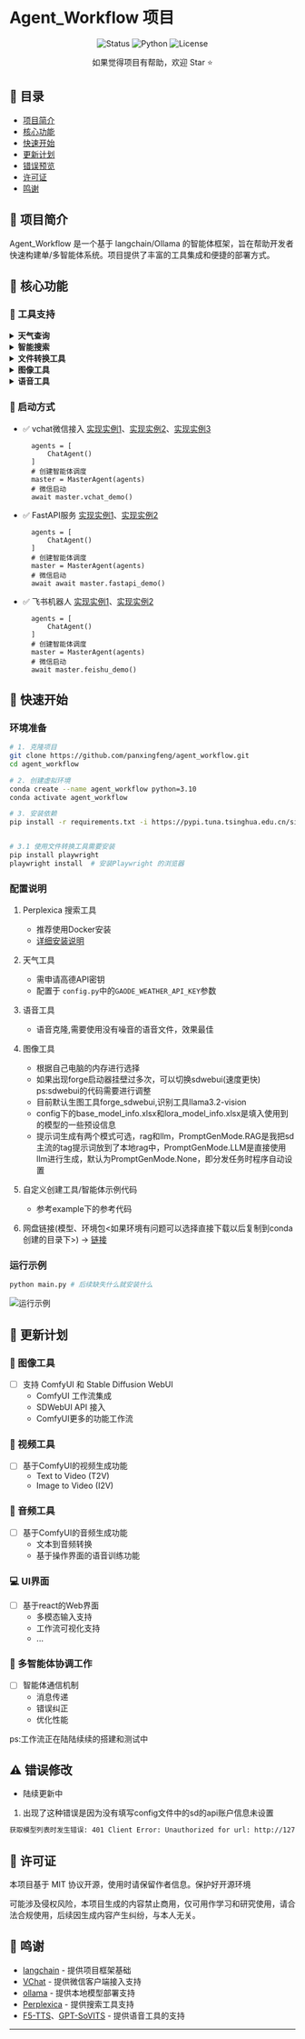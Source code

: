 # Agent_Workflow 项目

<div align="center">

![Status](https://img.shields.io/badge/status-in%20development-yellow)
![Python](https://img.shields.io/badge/python-3.10-blue)
![License](https://img.shields.io/badge/license-MIT-green)

</div>

<div align="center">

如果觉得项目有帮助，欢迎 Star ⭐️

</div>

## 📑 目录

- [项目简介](#-项目简介)
- [核心功能](#-核心功能)
- [快速开始](#-快速开始)
- [更新计划](#-更新计划)
- [错误预览](#-错误预览)
- [许可证](#-许可证)
- [鸣谢](#-鸣谢)

## 📖 项目简介

Agent_Workflow 是一个基于 langchain/Ollama 的智能体框架，旨在帮助开发者快速构建单/多智能体系统。项目提供了丰富的工具集成和便捷的部署方式。

## 🚀 核心功能

### 📌 工具支持

<details>
<summary><b>天气查询</b></summary>

- 基于高德API，需配置 `GAODE_WEATHER_API_KEY`
- [查看示例输出](https://github.com/panxingfeng/agent_chat_wechat/blob/master/images/weathertool_result.png)
</details>

<details>
<summary><b>智能搜索</b></summary>

- 基于Perplexica开源项目，建议使用Docker部署
- [Perplexica工具项目地址](https://github.com/ItzCrazyKns/Perplexica)
- [查看示例输出](https://github.com/panxingfeng/agent_chat_wechat/blob/master/images/searchtool_result1.png)
- 【重要】ollama 安装embedding模型 ollama run bge-m3】
</details>

<details>
<summary><b>文件转换工具</b></summary>

- 支持URL转PDF、PDF转其他文件格式等功能
- [控制台输出](https://github.com/panxingfeng/agent_chat_wechat/blob/master/images/pdftool_console_output.png)
- [转换结果示例](https://github.com/panxingfeng/agent_chat_wechat/blob/master/images/pdf_converter_result.png)
</details>

<details>
<summary><b>图像工具</b></summary>

- 图像识别 支持 llama3.2vision/MiniCPM/glm-edge-v
- 图像生成 支持 flux.1-dev(本地部署)、sd-3.5-large(本地部署)、sd-webui
- sdwebui 支持 forge(使用flux模型)(基于selenium实现，原生api不支持flux生成,需安装谷歌浏览器) 建议显存24G使用
- [图像识别示例输出](https://github.com/panxingfeng/agent_chat_wechat/blob/master/images/imagetool_result.png)
</details>

<details>
<summary><b>语音工具</b></summary>

- 支持 F5-TTS(需要使用一次gradio客户端进行语音文件的生成)、GPT-SoVITS
- 感谢:[F5-TTS](https://github.com/SWivid/F5-TTS) [GPT-SoVITS](https://github.com/RVC-Boss/GPT-SoVITS)

</details>

### 🔌 启动方式

- ✅ vchat微信接入 [实现实例1](./images/wechat_demo1.png)、[实现实例2](./images/wechat_demo2.png)、[实现实例3](./images/wechat_demo3.png)
  ```
    agents = [
        ChatAgent()
    ]
    # 创建智能体调度
    master = MasterAgent(agents)
    # 微信启动
    await master.vchat_demo()
  ```
- ✅ FastAPI服务 [实现实例1](./images/fastapi_demo1.png)、[实现实例2](./images/fastapi_demo2.png)
  ```
    agents = [
        ChatAgent()
    ]
    # 创建智能体调度
    master = MasterAgent(agents)
    # 微信启动
    await await master.fastapi_demo()
  ```
- ✅ 飞书机器人 [实现实例1](./images/feishu_demo1.png)、[实现实例2](./images/feishu_demo2.png)
  ```
    agents = [
        ChatAgent()
    ]
    # 创建智能体调度
    master = MasterAgent(agents)
    # 微信启动
    await master.feishu_demo()
  ```
## 🚀 快速开始

### 环境准备

```bash
# 1. 克隆项目
git clone https://github.com/panxingfeng/agent_workflow.git
cd agent_workflow

# 2. 创建虚拟环境
conda create --name agent_workflow python=3.10
conda activate agent_workflow

# 3. 安装依赖
pip install -r requirements.txt -i https://pypi.tuna.tsinghua.edu.cn/simple/


# 3.1 使用文件转换工具需要安装
pip install playwright
playwright install  # 安装Playwright 的浏览器

```

### 配置说明

1. Perplexica 搜索工具
   - 推荐使用Docker安装
   - [详细安装说明](https://github.com/ItzCrazyKns/Perplexica)

2. 天气工具
   - 需申请高德API密钥
   - 配置于 `config.py`中的`GAODE_WEATHER_API_KEY`参数

3. 语音工具
   - 语音克隆,需要使用没有噪音的语音文件，效果最佳

4. 图像工具
   - 根据自己电脑的内存进行选择
   - 如果出现forge启动器挂壁过多次，可以切换sdwebui(速度更快) ps:sdwebui的代码需要进行调整
   - 目前默认生图工具forge_sdwebui,识别工具llama3.2-vision
   - config下的base_model_info.xlsx和lora_model_info.xlsx是填入使用到的模型的一些预设信息
   - 提示词生成有两个模式可选，rag和llm，PromptGenMode.RAG是我把sd主流的tag提示词放到了本地rag中，PromptGenMode.LLM是直接使用llm进行生成，默认为PromptGenMode.None，即分发任务时程序自动设置

5. 自定义创建工具/智能体示例代码
   - 参考example下的参考代码
    
6. 网盘链接(模型、环境包<如果环境有问题可以选择直接下载以后复制到conda创建的目录下>) -> [链接](https://pan.baidu.com/s/1NL8GLMGwu7jjuI0k-iAvtg?pwd=sczs)

### 运行示例
```bash
python main.py # 后续缺失什么就安装什么
```

![运行示例](./images/main_result.png)

## 📅 更新计划

### 🎨 图像工具
- [ ] 支持 ComfyUI 和 Stable Diffusion WebUI
   - ComfyUI 工作流集成  
   - SDWebUI API 接入
   - ComfyUI更多的功能工作流

### 🎥 视频工具
- [ ] 基于ComfyUI的视频生成功能
   - Text to Video (T2V)
   - Image to Video (I2V)

### 🎵 音频工具
- [ ] 基于ComfyUI的音频生成功能
   - 文本到音频转换
   - 基于操作界面的语音训练功能

### 💻 UI界面
- [ ] 基于react的Web界面
   - 多模态输入支持
   - 工作流可视化支持
   - ...

### 🤖 多智能体协调工作
- [ ] 智能体通信机制
  - 消息传递
  - 错误纠正
  - 优化性能

ps:工作流正在陆陆续续的搭建和测试中

## ⚠️ 错误修改

- 陆续更新中

1. 出现了这种错误是因为没有填写config文件中的sd的api账户信息未设置
```bash
获取模型列表时发生错误: 401 Client Error: Unauthorized for url: http://127.0.0.1:7862/sdapi/v1/sd-models
```

## 📄 许可证

本项目基于 MIT 协议开源，使用时请保留作者信息。保护好开源环境

可能涉及侵权风险，本项目生成的内容禁止商用，仅可用作学习和研究使用，请合法合规使用，后续因生成内容产生纠纷，与本人无关。

## 🙏 鸣谢

- [langchain](https://github.com/langchain-ai/langchain) - 提供项目框架基础
- [VChat](https://github.com/z2z63/VChat) - 提供微信客户端接入支持
- [ollama](https://github.com/ollama/ollama) - 提供本地模型部署支持
- [Perplexica](https://github.com/ItzCrazyKns/Perplexica) - 提供搜索工具支持
- [F5-TTS](https://github.com/SWivid/F5-TTS)、[GPT-SoVITS](https://github.com/RVC-Boss/GPT-SoVITS) - 提供语音工具的支持
---
